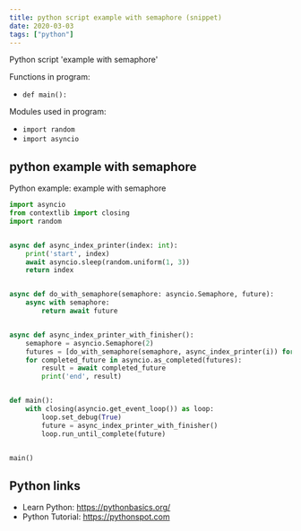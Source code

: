 ```yaml
---
title: python script example with semaphore (snippet)
date: 2020-03-03
tags: ["python"]
---
```

Python script 'example with semaphore'

Functions in program: 
* `def main():`

Modules used in program: 
* `import random`
* `import asyncio`

## python example with semaphore

Python example: example with semaphore

```python
import asyncio
from contextlib import closing
import random


async def async_index_printer(index: int):
    print('start', index)
    await asyncio.sleep(random.uniform(1, 3))
    return index


async def do_with_semaphore(semaphore: asyncio.Semaphore, future):
    async with semaphore:
        return await future


async def async_index_printer_with_finisher():
    semaphore = asyncio.Semaphore(2)
    futures = [do_with_semaphore(semaphore, async_index_printer(i)) for i in range(5)]
    for completed_future in asyncio.as_completed(futures):
        result = await completed_future
        print('end', result)


def main():
    with closing(asyncio.get_event_loop()) as loop:
        loop.set_debug(True)
        future = async_index_printer_with_finisher()
        loop.run_until_complete(future)


main()

```

## Python links

- Learn Python: https://pythonbasics.org/
- Python Tutorial: https://pythonspot.com
